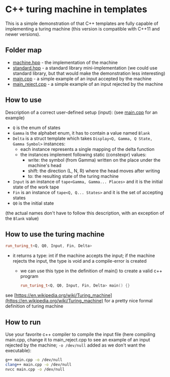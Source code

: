 # C++ turing machine in templates

This is a simple demonstration of that C++ templates are fully capable of implementing a turing machine (this version is compatible with C++11 and newer versions).

## Folder map

- [machine.hpp](machine.hpp) - the implementation of the machine
- [standard.hpp](standard.hpp) - a standard library mini-implementation (we could use standard library, but that would make the demonstration less interesting)
- [main.cpp](main.cpp) - a simple example of an input accepted by the machine
- [main_reject.cpp](main_reject.cpp) - a simple example of an input rejected by the machine

## How to use

Description of a correct user-defined setup (input): (see [main.cpp](main.cpp) for an example)

- `Q` is the enum of states
- `Gamma` is the alphabet enum, it has to contain a value named `Blank`
- `Delta` is a struct template which takes `Display<Q, Gamma, Q State, Gamma Symbol>` instances:
  - each instance represents a single mapping of the delta function
  - the instances implement following static (constexpr) values:
    - write: the symbol (from Gamma) written on the place under the machine's head
    - shift: the direction (L, N, R) where the head moves after writing
    - to: the resulting state of the turing machine
- `Input` is an instance of `tape<Gamma, Gamma... Places>` and it is the initial state of the work tape
- `Fin` is an instance of `tape<Q, Q... States>` and it is the set of accepting states
- `Q0` is the initial state

(the actual names don't have to follow this description, with an exception of the `Blank` value)

## How to use the turing machine

```C++
run_turing_t<Q, Q0, Input, Fin, Delta>
```

- it returns a type: int if the machine accepts the input; if the machine rejects the input, the type is void and a compile-error is created
  - we can use this type in the definition of main() to create a valid c++ program

    ```C++
    run_turing_t<Q, Q0, Input, Fin, Delta> main() {}
    ```

see [https://en.wikipedia.org/wiki/Turing_machine](https://en.wikipedia.org/wiki/Turing_machine) for a pretty nice formal definition of turing machine

## How to run

Use your favorite c++ compiler to compile the input file (here compiling main.cpp, change it to main_reject.cpp to see an example of an input rejected by the machine; `-o /dev/null` added as we don't want the executable):

```bash
g++ main.cpp -o /dev/null
clang++ main.cpp -o /dev/null
nvcc main.cpp -o /dev/null
```
